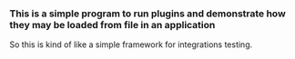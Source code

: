 ### This is a simple program to run plugins and demonstrate how they may be loaded from file in an application

So this is kind of like a simple framework for integrations testing. 

